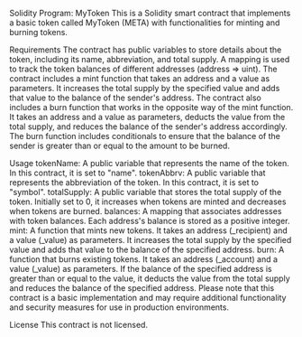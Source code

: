 Solidity Program: MyToken
This is a Solidity smart contract that implements a basic token called MyToken (META) with functionalities for minting and burning tokens.

Requirements
The contract has public variables to store details about the token, including its name, abbreviation, and total supply.
A mapping is used to track the token balances of different addresses (address => uint).
The contract includes a mint function that takes an address and a value as parameters. It increases the total supply by the specified value and adds that value to the balance of the sender's address.
The contract also includes a burn function that works in the opposite way of the mint function. It takes an address and a value as parameters, deducts the value from the total supply, and reduces the balance of the sender's address accordingly.
The burn function includes conditionals to ensure that the balance of the sender is greater than or equal to the amount to be burned.

Usage
tokenName: A public variable that represents the name of the token. In this contract, it is set to "name".
tokenAbbrv: A public variable that represents the abbreviation of the token. In this contract, it is set to "symbol".
totalSupply: A public variable that stores the total supply of the token. Initially set to 0, it increases when tokens are minted and decreases when tokens are burned.
balances: A mapping that associates addresses with token balances. Each address's balance is stored as a positive integer.
mint: A function that mints new tokens. It takes an address (_recipient) and a value (_value) as parameters. It increases the total supply by the specified value and adds that value to the balance of the specified address.
burn: A function that burns existing tokens. It takes an address (_account) and a value (_value) as parameters. If the balance of the specified address is greater than or equal to the value, it deducts the value from the total supply and reduces the balance of the specified address.
Please note that this contract is a basic implementation and may require additional functionality and security measures for use in production environments.

License
This contract is not licensed.
